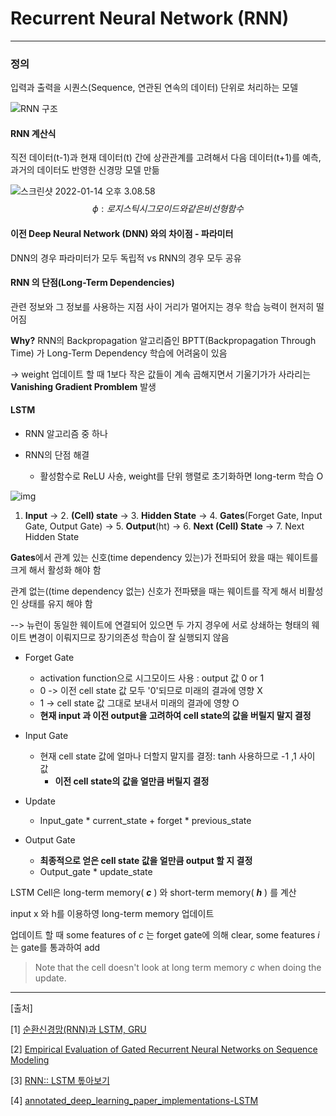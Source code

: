 # Recurrent Neural Network (RNN)

---



### 정의

입력과 출력을 시퀀스(Sequence, 연관된 연속의 데이터) 단위로 처리하는 모델

![RNN 구조](https://s2.loli.net/2022/01/14/mh7BdXQVeT68kst.png)



#### RNN 계산식

직전 데이터(t-1)과 현재 데이터(t) 간에 상관관계를 고려해서 다음 데이터(t+1)를 예측, 과거의 데이터도 반영한 신경망 모델 만듦

![스크린샷 2022-01-14 오후 3.08.58](https://s2.loli.net/2022/01/14/mTOUVfrelwELRKo.png)
$$
\phi : 로지스틱 시그모이드와 같은 비선형 함수
$$


#### 이전 Deep Neural Network (DNN) 와의 차이점 - 파라미터

DNN의 경우 파라미터가 모두 독립적 vs RNN의 경우 모두 공유



#### RNN 의 단점(Long-Term Dependencies)

관련 정보와 그 정보를 사용하는 지점 사이 거리가 멀어지는 경우 학습 능력이 현저히 떨어짐

**Why?** RNN의 Backpropagation 알고리즘인 BPTT(Backpropagation Through Time) 가 Long-Term Dependency 학습에 어려움이 있음 

-> weight 업데이트 할 때 1보다 작은 값들이 계속 곱해지면서 기울기가가 사라리는 **Vanishing Gradient Promblem** 발생



#### LSTM

- RNN 알고리즘 중 하나

- RNN의 단점 해결 
  - 활성함수로 ReLU 사숑, weight를 단위 행렬로 초기화하면 long-term 학습 O

![img](https://s2.loli.net/2022/01/14/wGNOJmgLs1YozHa.png)



1. **Input** -> 2. **(Cell) state** -> 3. **Hidden State** -> 4. **Gates**(Forget Gate, Input Gate, Output Gate) -> 5. **Output**(ht) -> 6. **Next (Cell) State** -> 7. Next Hidden State



**Gates**에서 관계 있는 신호(time dependency 있는)가 전파되어 왔을 때는 웨이트를 크게 해서 활성화 해야 함

관계 없는((time dependency 없는) 신호가 전파됐을 때는 웨이트를 작게 해서 비활성인 상태를 유지 해야 함

--> 뉴런이 동일한 웨이트에 연결되어 있으면 두 가지 경우에 서로 상쇄하는 형태의 웨이트 변경이 이뤄지므로  장기의존성 학습이 잘 실행되지 않음



- Forget Gate
  - activation function으로 시그모이드 사용 : output 값 0 or 1
  - 0 -> 이전 cell state 값 모두 '0'되므로 미래의 결과에 영향 X
  - 1 -> cell state 값 그대로 보내서 미래의 결과에 영향 O
  - **현재 input 과  이전 output을 고려하여 cell state의 값을 버릴지 말지 결정**



- Input Gate
  - 현재 cell state 값에 얼마나 더할지 말지를 결정: tanh 사용하므로 -1 ,1 사이 값
    - **이전  cell state의 값을 얼만큼 버릴지 결정**



- Update 
  - Input_gate * current_state + forget * previous_state



- Output Gate
  - **최종적으로 얻은 cell state 값을 얼만큼 output 할 지 결정**
  - Output_gate * update_state



LSTM Cell은 long-term memory( ***c*** ) 와 short-term memory( ***h*** ) 를 계산

input x 와 h를 이용하영 long-term memory 업데이트

업데이트 할 때 some features of *c* 는  forget gate에 의해 clear, some features *i*  는 gate를 통과하여 add

> Note that the cell doesn't look at long term memory *c* when doing the update.







---

[출처]

[1] [순환신경망(RNN)과 LSTM, GRU](https://needjarvis.tistory.com/684)

[2] [Empirical Evaluation of Gated Recurrent Neural Networks on Sequence Modeling](https://arxiv.org/pdf/1412.3555.pdf?ref=hackernoon.com)

[3] [RNN:: LSTM 톺아보기](https://wegonnamakeit.tistory.com/7)

[4] [annotated_deep_learning_paper_implementations-LSTM](https://nn.labml.ai/lstm/index.html)

